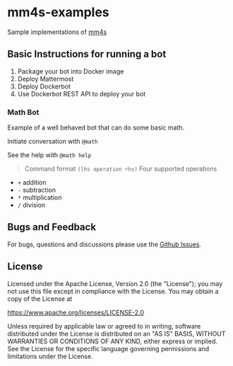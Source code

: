 # mm4s-examples

Sample implementations of [mm4s](https://github.com/jw3/mm4s)

## Basic Instructions for running a bot

1. Package your bot into Docker image
1. Deploy Mattermost
2. Deploy Dockerbot
3. Use Dockerbot REST API to deploy your bot

### Math Bot

Example of a well behaved bot that can do some basic math.

Initiate conversation with `@math`

See the help with `@math help`

>Command format `(lhs operation rhs)`
Four supported operations
- `+` addition
- `-` subtraction
- `*` multiplication
- `/` division


## Bugs and Feedback

For bugs, questions and discussions please use the [Github Issues](https://github.com/jw3/mm4s-examples/issues).

## License

Licensed under the Apache License, Version 2.0 (the "License");
you may not use this file except in compliance with the License.
You may obtain a copy of the License at

<https://www.apache.org/licenses/LICENSE-2.0>

Unless required by applicable law or agreed to in writing, software
distributed under the License is distributed on an "AS IS" BASIS,
WITHOUT WARRANTIES OR CONDITIONS OF ANY KIND, either express or implied.
See the License for the specific language governing permissions and
limitations under the License.
